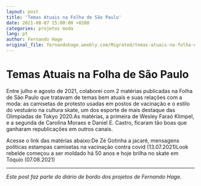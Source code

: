 ```yaml
---
layout: post
title: 'Temas Atuais na Folha de São Paulo'
date: 2021-08-07 15:00:00 +0200
categories: projetos moda
lang: pt
author: Fernando Hage
original_file: fernandohage.weebly.com/Migrated/temas-atuais-na-folha-de-sao-paulo.html
---
```


# Temas Atuais na Folha de São Paulo

Entre julho e agosto de 2021, colaborei com 2 matérias publicadas na Folha de São Paulo que tratavam de temas bem atuais e suas relações com a moda: as camisetas de protesto usadas em postos de vacinação e o estilo do vestuário na cultura skate, um dos esporte de mais destaque das Olimpíadas de Tokyo 2020.As matérias, a primeira de Wesley Faraó Klimpel, e a segunda de Carolina Moraes e Daniel E. Castro, ficaram tão boas que ganharam republicações em outros canais.

Acesse o link das matérias abaixo:De Zé Gotinha a jacaré, mensagens políticas estampas camisetas na vacinação contra covid (13.07.2021)Look rebelde começou a ser moldado há 50 anos e hoje brilha no skate em Tóquio (07.08.2021)

---

*Este post faz parte do diário de bordo dos projetos de Fernando Hage.*
